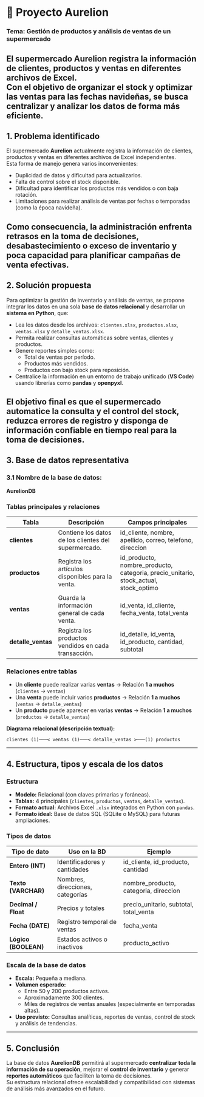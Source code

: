 # 🛒 Proyecto Aurelion
### Tema: Gestión de productos y análisis de ventas de un supermercado

El supermercado **Aurelion** registra la información de clientes, productos y ventas en diferentes archivos de Excel.  
Con el objetivo de organizar el stock y optimizar las ventas para las fechas navideñas, se busca centralizar y analizar los datos de forma más eficiente.
---
## 1. Problema identificado
El supermercado **Aurelion** actualmente registra la información de clientes, productos y ventas en diferentes archivos de Excel independientes.  
Esta forma de manejo genera varios inconvenientes:

- Duplicidad de datos y dificultad para actualizarlos.  
- Falta de control sobre el stock disponible.  
- Dificultad para identificar los productos más vendidos o con baja rotación.  
- Limitaciones para realizar análisis de ventas por fechas o temporadas (como la época navideña).

Como consecuencia, la administración enfrenta retrasos en la toma de decisiones, desabastecimiento o exceso de inventario y poca capacidad para planificar campañas de venta efectivas.
---
## 2. Solución propuesta
Para optimizar la gestión de inventario y análisis de ventas, se propone integrar los datos en una sola **base de datos relacional** y desarrollar un **sistema en Python**, que:

- Lea los datos desde los archivos: `clientes.xlsx`, `productos.xlsx`, `ventas.xlsx` y `detalle_ventas.xlsx`.  
- Permita realizar consultas automáticas sobre ventas, clientes y productos.  
- Genere reportes simples como:  
  - Total de ventas por período.  
  - Productos más vendidos.  
  - Productos con bajo stock para reposición.  
- Centralice la información en un entorno de trabajo unificado (**VS Code**) usando librerías como **pandas** y **openpyxl**.

El objetivo final es que el supermercado automatice la consulta y el control del stock, reduzca errores de registro y disponga de información confiable en tiempo real para la toma de decisiones.
---
## 3. Base de datos representativa
### 3.1 Nombre de la base de datos:
**AurelionDB**

### Tablas principales y relaciones

| Tabla | Descripción | Campos principales |
|--------|--------------|--------------------|
| **clientes** | Contiene los datos de los clientes del supermercado. | id_cliente, nombre, apellido, correo, telefono, direccion |
| **productos** | Registra los artículos disponibles para la venta. | id_producto, nombre_producto, categoria, precio_unitario, stock_actual, stock_optimo |
| **ventas** | Guarda la información general de cada venta. | id_venta, id_cliente, fecha_venta, total_venta |
| **detalle_ventas** | Registra los productos vendidos en cada transacción. | id_detalle, id_venta, id_producto, cantidad, subtotal |

### Relaciones entre tablas
- Un **cliente** puede realizar varias **ventas** → Relación **1 a muchos** (`clientes` → `ventas`)  
- Una **venta** puede incluir varios **productos** → Relación **1 a muchos** (`ventas` → `detalle_ventas`)  
- Un **producto** puede aparecer en varias **ventas** → Relación **1 a muchos** (`productos` → `detalle_ventas`)

**Diagrama relacional (descripción textual):**
```
clientes (1)───< ventas (1)───< detalle_ventas >───(1) productos
```
---
## 4. Estructura, tipos y escala de los datos

### Estructura
- **Modelo:** Relacional (con claves primarias y foráneas).  
- **Tablas:** 4 principales (`clientes`, `productos`, `ventas`, `detalle_ventas`).  
- **Formato actual:** Archivos Excel `.xlsx` integrados en Python con `pandas`.  
- **Formato ideal:** Base de datos SQL (SQLite o MySQL) para futuras ampliaciones.  

### Tipos de datos

| Tipo de dato | Uso en la BD | Ejemplo |
|---------------|--------------|----------|
| **Entero (INT)** | Identificadores y cantidades | id_cliente, id_producto, cantidad |
| **Texto (VARCHAR)** | Nombres, direcciones, categorías | nombre_producto, categoria, direccion |
| **Decimal / Float** | Precios y totales | precio_unitario, subtotal, total_venta |
| **Fecha (DATE)** | Registro temporal de ventas | fecha_venta |
| **Lógico (BOOLEAN)** | Estados activos o inactivos | producto_activo |

### Escala de la base de datos
- **Escala:** Pequeña a mediana.  
- **Volumen esperado:**
  - Entre 50 y 200 productos activos.  
  - Aproximadamente 300 clientes.  
  - Miles de registros de ventas anuales (especialmente en temporadas altas).  
- **Uso previsto:** Consultas analíticas, reportes de ventas, control de stock y análisis de tendencias.

---
## 5. Conclusión
La base de datos **AurelionDB** permitirá al supermercado **centralizar toda la información de su operación**, mejorar el **control de inventario** y generar **reportes automáticos** que faciliten la toma de decisiones.  
Su estructura relacional ofrece escalabilidad y compatibilidad con sistemas de análisis más avanzados en el futuro.
